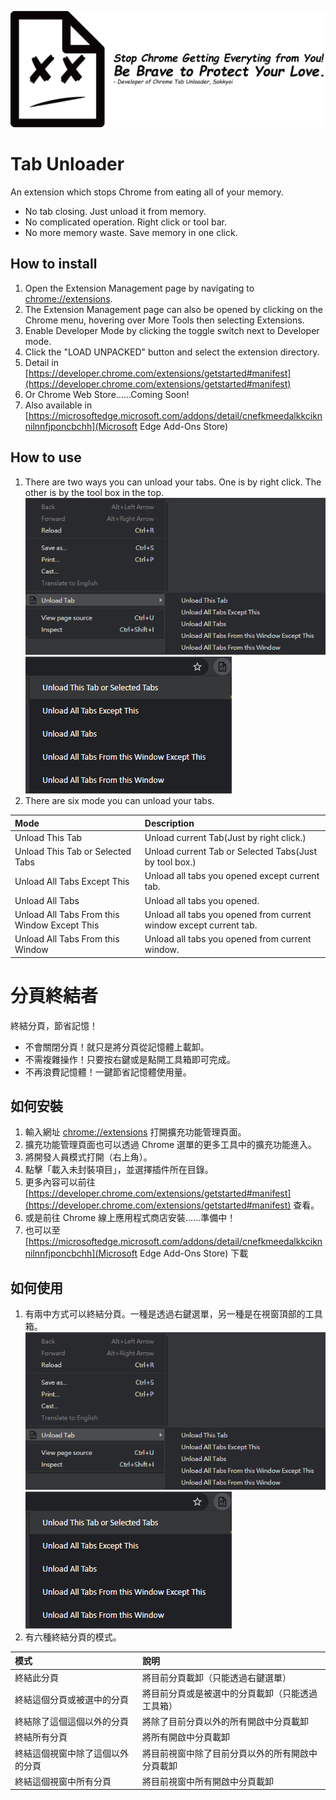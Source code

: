![Logo](https://github.com/sakkyoi/Chrome-Tabs-Unloader/raw/master/banner.png)
# Tab Unloader

An extension which stops Chrome from eating all of your memory.

  - No tab closing. Just unload it from memory.
  - No complicated operation. Right click or tool bar.
  - No more memory waste. Save memory in one click.

## How to install

  1. Open the Extension Management page by navigating to [chrome://extensions](chrome://extensions).
  2. The Extension Management page can also be opened by clicking on the Chrome menu, hovering over More Tools then selecting Extensions.
  3. Enable Developer Mode by clicking the toggle switch next to Developer mode.
  4. Click the "LOAD UNPACKED" button and select the extension directory.
  5. Detail in [https://developer.chrome.com/extensions/getstarted#manifest](https://developer.chrome.com/extensions/getstarted#manifest)
  6. Or Chrome Web Store......Coming Soon!
  7. Also available in [https://microsoftedge.microsoft.com/addons/detail/cnefkmeedalkkciknnilnnfjponcbchh](Microsoft Edge Add-Ons Store)

## How to use

  1. There are two ways you can unload your tabs. One is by right click. The other is by the tool box in the top.
  ![step1](https://github.com/sakkyoi/Chrome-Tabs-Unloader/raw/master/right-click.png)
  ![step1](https://github.com/sakkyoi/Chrome-Tabs-Unloader/raw/master/toolbox.png)
  2. There are six mode you can unload your tabs.
  
  |Mode|Description|
  |:---------------------------------------------|:-----------------------------------------------------------------|
  |Unload This Tab|Unload current Tab(Just by right click.)|
  |Unload This Tab or Selected Tabs|Unload current Tab or Selected Tabs(Just by tool box.)|
  |Unload All Tabs Except This|Unload all tabs you opened except current tab.|
  |Unload All Tabs|Unload all tabs you opened.|
  |Unload All Tabs From this Window Except This|Unload all tabs you opened from current window except current tab.|
  |Unload All Tabs From this Window|Unload all tabs you opened from current window.|

# 分頁終結者

終結分頁，節省記憶！

  - 不會關閉分頁！就只是將分頁從記憶體上載卸。
  - 不需複雜操作！只要按右鍵或是點開工具箱即可完成。
  - 不再浪費記憶體！一鍵節省記憶體使用量。

## 如何安裝

  1. 輸入網址 [chrome://extensions](chrome://extensions) 打開擴充功能管理頁面。
  2. 擴充功能管理頁面也可以透過 Chrome 選單的更多工具中的擴充功能進入。
  3. 將開發人員模式打開（右上角）。
  4. 點擊「載入未封裝項目」，並選擇插件所在目錄。
  5. 更多內容可以前往 [https://developer.chrome.com/extensions/getstarted#manifest](https://developer.chrome.com/extensions/getstarted#manifest) 查看。
  6. 或是前往 Chrome 線上應用程式商店安裝......準備中！
  7. 也可以至 [https://microsoftedge.microsoft.com/addons/detail/cnefkmeedalkkciknnilnnfjponcbchh](Microsoft Edge Add-Ons Store) 下載

## 如何使用

  1. 有兩中方式可以終結分頁。一種是透過右鍵選單，另一種是在視窗頂部的工具箱。
  ![step1](https://github.com/sakkyoi/Chrome-Tabs-Unloader/raw/master/right-click.png)
  ![step1](https://github.com/sakkyoi/Chrome-Tabs-Unloader/raw/master/toolbox.png)
  2. 有六種終結分頁的模式。
  
  |模式|說明|
  |:---------------------------------------------|:-----------------------------------------------------------------|
  |終結此分頁|將目前分頁載卸（只能透過右鍵選單）|
  |終結這個分頁或被選中的分頁|將目前分頁或是被選中的分頁載卸（只能透過工具箱）|
  |終結除了這個這個以外的分頁|將除了目前分頁以外的所有開啟中分頁載卸|
  |終結所有分頁|將所有開啟中分頁載卸|
  |終結這個視窗中除了這個以外的分頁|將目前視窗中除了目前分頁以外的所有開啟中分頁載卸|
  |終結這個視窗中所有分頁|將目前視窗中所有開啟中分頁載卸|
